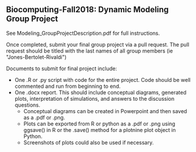 ## Biocomputing-Fall2018: Dynamic Modeling Group Project

See Modeling_GroupProjectDescription.pdf for full instructions.

Once completed, submit your final group project via a pull request. The pull request should be titled with the last names of all group members (ie "Jones-Bertolet-Rivaldi")

Documents to submit for final project include:
- One .R or .py script with code for the entire project. Code should be well commented and run from beginning to end. 
- One .docx report. This should include conceptual diagrams, generated plots, interpretation of simulations, and answers to the discussion questions. 
  - Conceptual diagrams can be created in Powerpoint and then saved as a .pdf or .png. 
  - Plots can be exported from R or python as a .pdf or .png using ggsave() in R or the .save() method for a plotnine plot object in Python.
  - Screenshots of plots could also be used if necessary. 
